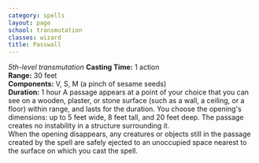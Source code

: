 ```yaml
---
category: spells
layout: page
school: transmutation
classes: wizard
title: Passwall 
---
```

_5th-level transmutation_ 
**Casting Time:** 1 action    
**Range:** 30 feet    
**Components:** V, S, M (a pinch of sesame seeds)    
**Duration:** 1 hour 
A passage appears at a point of your choice that you can see on a wooden, plaster, or stone surface (such as a wall, a ceiling, or a floor) within range, and lasts for the duration. You choose the opening's dimensions: up to 5 feet wide, 8 feet tall, and 20 feet deep. The passage creates no instability in a structure surrounding it.    
When the opening disappears, any creatures or objects still in the passage created by the spell are safely ejected to an unoccupied space nearest to the surface on which you cast the spell.